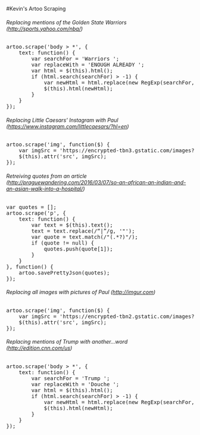 #Kevin's Artoo Scraping

###### Replacing mentions of the Golden State Warriors (http://sports.yahoo.com/nba/)
<pre>
artoo.scrape('body > *', {
    text: function() {
        var searchFor = 'Warriors ';
        var replaceWith = 'ENOUGH ALREADY ';
        var html = $(this).html();
        if (html.search(searchFor) > -1) {
            var newHtml = html.replace(new RegExp(searchFor, 'g'), replaceWith);
            $(this).html(newHtml);
        }
    }
});
</pre>

###### Replacing Little Caesars' Instagram with Paul (https://www.instagram.com/littlecaesars/?hl=en)
<pre>
artoo.scrape('img', function($) {
    var imgSrc = 'https://encrypted-tbn3.gstatic.com/images?q=tbn:ANd9GcQDRfAAz_T1vysLO7La5L0gho12hUI-6AjJ8D4fJIHdQIX00zBX';
    $(this).attr('src', imgSrc);
});
</pre>

###### Retreiving quotes from an article (http://praguewandering.com/2016/03/07/so-an-african-an-indian-and-an-asian-walk-into-a-hospital/)
<pre>
var quotes = [];
artoo.scrape('p', {
    text: function() {
        var text = $(this).text();
        text = text.replace(/“|”/g, '"');
        var quote = text.match(/"(.*?)"/);
        if (quote != null) {
            quotes.push(quote[1]);
        }
    }
}, function() {
    artoo.savePrettyJson(quotes);
});
</pre>

###### Replacing all images with pictures of Paul (http://imgur.com)
<pre>
artoo.scrape('img', function($) {
    var imgSrc = 'https://encrypted-tbn2.gstatic.com/images?q=tbn:ANd9GcRr_Glj_xPuHG70A7ZDtVNushTuMd6LsFR6TCO-zTM_abVRoIxE';
    $(this).attr('src', imgSrc);
});
</pre>

###### Replacing mentions of Trump with another...word (http://edition.cnn.com/us)
<pre>
artoo.scrape('body > *', {
    text: function() {
        var searchFor = 'Trump ';
        var replaceWith = 'Douche ';
        var html = $(this).html();
        if (html.search(searchFor) > -1) {
            var newHtml = html.replace(new RegExp(searchFor, 'g'), replaceWith);
            $(this).html(newHtml);
        }
    }
});
</pre>
